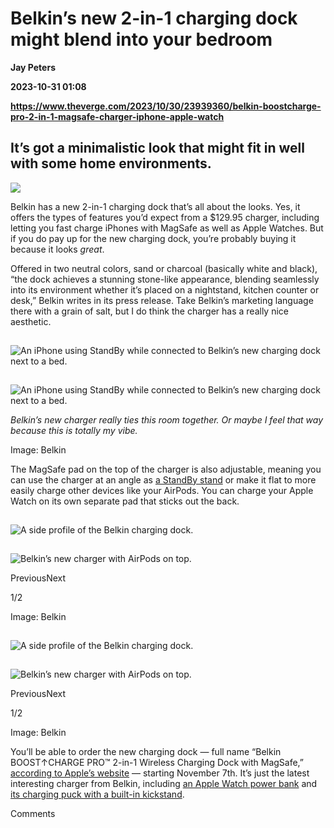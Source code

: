 # Belkin’s new 2-in-1 charging dock might blend into your bedroom
**Jay Peters**

**2023-10-31 01:08**

**https://www.theverge.com/2023/10/30/23939360/belkin-boostcharge-pro-2-in-1-magsafe-charger-iphone-apple-watch**

It’s got a minimalistic look that might fit in well with some home environments.
--------------------------------------------------------------------------------

![](https://cdn.vox-cdn.com/thumbor/FHAklncTox4YgJRn0yrmKfhmLDc=/0x0:6000x4000/1200x628/filters:focal(3507x1926:3508x1927)/cdn.vox-cdn.com/uploads/chorus_asset/file/25046051/WIZ020_environmental_charcoal_3.jpg)

Belkin has a new 2-in-1 charging dock that’s all about the looks. Yes, it offers the types of features you’d expect from a $129.95 charger, including letting you fast charge iPhones with MagSafe as well as Apple Watches. But if you do pay up for the new charging dock, you’re probably buying it because it looks _great_.

Offered in two neutral colors, sand or charcoal (basically white and black), “the dock achieves a stunning stone-like appearance, blending seamlessly into its environment whether it’s placed on a nightstand, kitchen counter or desk,” Belkin writes in its press release. Take Belkin’s marketing language there with a grain of salt, but I do think the charger has a really nice aesthetic.

![An iPhone using StandBy while connected to Belkin’s new charging dock next to a bed.](data:image/gif;base64,R0lGODlhAQABAIAAAAAAAP///yH5BAEAAAAALAAAAAABAAEAAAIBRAA7)

![An iPhone using StandBy while connected to Belkin’s new charging dock next to a bed.](https://duet-cdn.vox-cdn.com/thumbor/0x0:1874x874/2400x1119/filters:focal(937x437:938x438):format(webp)/cdn.vox-cdn.com/uploads/chorus_asset/file/25046047/WIZ020_environmental_charcoal_1.jpg)

![An iPhone using StandBy while connected to Belkin’s new charging dock next to a bed.](data:image/gif;base64,R0lGODlhAQABAIAAAAAAAP///yH5BAEAAAAALAAAAAABAAEAAAIBRAA7)

![An iPhone using StandBy while connected to Belkin’s new charging dock next to a bed.](https://duet-cdn.vox-cdn.com/thumbor/0x0:1874x874/2400x1119/filters:focal(937x437:938x438):format(webp)/cdn.vox-cdn.com/uploads/chorus_asset/file/25046047/WIZ020_environmental_charcoal_1.jpg)

_Belkin’s new charger really ties this room together. Or maybe I feel that way because this is totally my vibe._

Image: Belkin

The MagSafe pad on the top of the charger is also adjustable, meaning you can use the charger at an angle as [a StandBy stand](https://www.theverge.com/23798104/apple-standby-mode-iphone-ios-17-clock-widgets-photos-customize-how-to) or make it flat to more easily charge other devices like your AirPods. You can charge your Apple Watch on its own separate pad that sticks out the back.

![A side profile of the Belkin charging dock.](data:image/gif;base64,R0lGODlhAQABAIAAAAAAAP///yH5BAEAAAAALAAAAAABAAEAAAIBRAA7)

![A side profile of the Belkin charging dock.](https://duet-cdn.vox-cdn.com/thumbor/0x0:2000x2000/2400x2400/filters:focal(1000x1000:1001x1001):format(webp)/cdn.vox-cdn.com/uploads/chorus_asset/file/25046101/WIZ020_product_sand_5.jpg)

![Belkin’s new charger with AirPods on top.](data:image/gif;base64,R0lGODlhAQABAIAAAAAAAP///yH5BAEAAAAALAAAAAABAAEAAAIBRAA7)

![Belkin’s new charger with AirPods on top.](https://duet-cdn.vox-cdn.com/thumbor/0x0:2000x2000/2400x2400/filters:focal(1000x1000:1001x1001):format(webp)/cdn.vox-cdn.com/uploads/chorus_asset/file/25046102/WIZ020_product_sand_7.jpg)

PreviousNext

1/2

Image: Belkin

![A side profile of the Belkin charging dock.](data:image/gif;base64,R0lGODlhAQABAIAAAAAAAP///yH5BAEAAAAALAAAAAABAAEAAAIBRAA7)

![A side profile of the Belkin charging dock.](https://duet-cdn.vox-cdn.com/thumbor/0x0:2000x2000/2400x2400/filters:focal(1000x1000:1001x1001):format(webp)/cdn.vox-cdn.com/uploads/chorus_asset/file/25046101/WIZ020_product_sand_5.jpg)

![Belkin’s new charger with AirPods on top.](data:image/gif;base64,R0lGODlhAQABAIAAAAAAAP///yH5BAEAAAAALAAAAAABAAEAAAIBRAA7)

![Belkin’s new charger with AirPods on top.](https://duet-cdn.vox-cdn.com/thumbor/0x0:2000x2000/2400x2400/filters:focal(1000x1000:1001x1001):format(webp)/cdn.vox-cdn.com/uploads/chorus_asset/file/25046102/WIZ020_product_sand_7.jpg)

PreviousNext

1/2

Image: Belkin

You’ll be able to order the new charging dock — full name “Belkin BOOST↑CHARGE PRO™ 2-in-1 Wireless Charging Dock with MagSafe,” [according to Apple’s website](https://www.apple.com/shop/product/HR1X2ZM/A/belkin-boost%E2%86%91charge%E2%84%A2-pro-2-in-1-wireless-charging-dock-with-magsafe/) — starting November 7th. It’s just the latest interesting charger from Belkin, including [an Apple Watch power bank](https://www.theverge.com/2023/5/25/23737658/belkin-boostcharge-pro-smartwatch-fast-charging) and [its charging puck with a built-in kickstand](https://www.theverge.com/2023/10/10/23909260/belkin-boostcharge-pro-magsafe-charger-amazon-october-prime-day-2023-deal-sale).

Comments